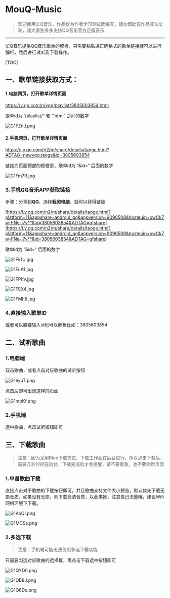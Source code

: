 # MouQ-Music
> 欢迎使用牟Q音乐，作品仅为作者学习测试而编写，请勿借助该作品非法牟利，请大家到多多支持QQ音乐官方正版音乐

------

牟Q音乐提供QQ音乐歌单的解析，只需要粘贴进正确格式的歌单链接就可以进行解析，然后进行试听及下载操作。

[TOC]

## 一、歌单链接获取方式：

#### 1.电脑网页，打开歌单详情页面

https://y.qq.com/n/yqq/playlist/3805603854.html

歌单id为 ”/playlist/“ 和 “.html” 之间的数字

![G1FZnJ.png](https://s1.ax1x.com/2020/04/01/G1FZnJ.png)



#### 2.手机网页，打开歌单详情页面

https://i.y.qq.com/n2/m/share/details/taoge.html?ADTAG=newyqq.taoge&id=3805603854

链接为页面顶部的框框里，歌单id为 ”&id=“ 后面的数字

![G1Fm7R.jpg](https://s1.ax1x.com/2020/04/01/G1Fm7R.jpg)



### 3.手机QQ音乐APP获取链接

步骤：分享到**QQ**，选择**我的电脑**，就可以获得链接

[https://i.y.qq.com/n2/m/share/details/taoge.html?platform=11&appshare=android_qq&appversion=9090508&hosteuin=owCk7w-FNe-i7v**&id=3805603854&ADTAG=qfshare](https://i.y.qq.com/n2/m/share/details/taoge.html?platform=11&appshare=android_qq&appversion=9090508&hosteuin=owCk7w-FNe-i7v**&id=3805603854&ADTAG=qfshare)

歌单id为 ”&id=“ 后面的数字

![G1Fk1U.jpg](https://s1.ax1x.com/2020/04/01/G1Fk1U.jpg)

![G1FuA1.jpg](https://s1.ax1x.com/2020/04/01/G1FuA1.jpg)

![G1FPhV.jpg](https://s1.ax1x.com/2020/04/01/G1FPhV.jpg)

![G1FEX4.jpg](https://s1.ax1x.com/2020/04/01/G1FEX4.jpg)

![G1FMh6.jpg](https://s1.ax1x.com/2020/04/01/G1FMh6.jpg)



### 4.直接输入歌单ID

或者可以直接输入id也可以解析比如：3805603854



## 二、试听歌曲

### 1.电脑端

双击歌曲，或者点击对应歌曲的试听按钮

![G1eyuT.png](https://s1.ax1x.com/2020/04/01/G1eyuT.png)

点击后即可出现这样的页面

![G1mpKf.png](https://s1.ax1x.com/2020/04/01/G1mpKf.png)

### 2.手机端

选中歌曲，点击试听按钮即可



## 三、下载歌曲

> 注意：因为采用Blob下载方式，下载工作会在后台进行，所以点击下载后，需要几秒时间在后台，下载完成后才会提醒，请不要着急，也不要刷新页面

### 1.单首歌曲下载

直接点击对于歌曲的下载按钮即可，并且歌曲支持文件大小预览，默认优先下载无损音质，如果没有无损，则下载高清音质，以此类推，注意自己流量哦，建议Wifi网络环境下下载。

![G1KbQI.png](https://s1.ax1x.com/2020/04/01/G1KbQI.png)

![G1MCSs.png](https://s1.ax1x.com/2020/04/01/G1MCSs.png)

### 2.多选下载

> 注意：手机端可能无法使用多选下载功能

只需要勾选对应歌曲的选择框，再点击下载选中按钮即可

![G1QYD0.png](https://s1.ax1x.com/2020/04/01/G1QYD0.png)

![G1QB8J.png](https://s1.ax1x.com/2020/04/01/G1QB8J.png)

![G1Q6Dx.png](https://s1.ax1x.com/2020/04/01/G1Q6Dx.png)

